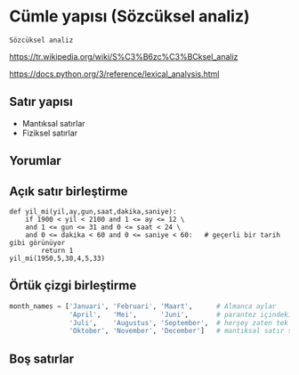 
# Cümle yapısı (Sözcüksel analiz)

    Sözcüksel analiz

<https://tr.wikipedia.org/wiki/S%C3%B6zc%C3%BCksel_analiz>

<https://docs.python.org/3/reference/lexical_analysis.html>

## Satır yapısı

* Mantıksal satırlar
* Fiziksel satırlar

## Yorumlar

## Açık satır birleştirme

```python{2,3}
def yil_mi(yil,ay,gun,saat,dakika,saniye):
    if 1900 < yil < 2100 and 1 <= ay <= 12 \
    and 1 <= gun <= 31 and 0 <= saat < 24 \
    and 0 <= dakika < 60 and 0 <= saniye < 60:   # geçerli bir tarih gibi görünüyor
        return 1
yil_mi(1950,5,30,4,5,33)
```

## Örtük çizgi birleştirme

```python
month_names = ['Januari', 'Februari', 'Maart',      # Almanca aylar
               'April',   'Mei',      'Juni',       # parantez içindeki 
               'Juli',    'Augustus', 'September',  # herşey zaten tek bir 
               'Oktober', 'November', 'December']   # mantıksal satır sayılır
```

## Boş satırlar
